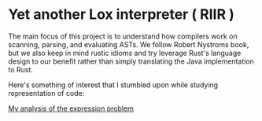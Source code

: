 # Yet another Lox interpreter ( RIIR )

The main focus of this project is to understand how compilers work on scanning, parsing, and evaluating ASTs. We follow Robert Nystroms book, but we also keep in mind rustic idioms and try leverage Rust's language design to our benefit rather than simply translating the Java implementation to Rust. 

Here's something of interest that I stumbled upon while studying representation of code: 

[My analysis of the expression problem](./Expression_Problem.md)